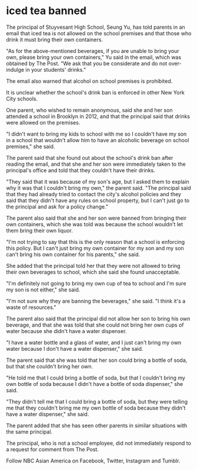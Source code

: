 # iced tea banned
The principal of Stuyvesant High School, Seung Yu, has told parents in an email that iced tea is not allowed on the school premises and that those who drink it must bring their own containers.

"As for the above-mentioned beverages, if you are unable to bring your own, please bring your own containers," Yu said in the email, which was obtained by The Post. "We ask that you be considerate and do not over-indulge in your students' drinks."

The email also warned that alcohol on school premises is prohibited.

It is unclear whether the school's drink ban is enforced in other New York City schools.

One parent, who wished to remain anonymous, said she and her son attended a school in Brooklyn in 2012, and that the principal said that drinks were allowed on the premises.

"I didn't want to bring my kids to school with me so I couldn't have my son in a school that wouldn't allow him to have an alcoholic beverage on school premises," she said.

The parent said that she found out about the school's drink ban after reading the email, and that she and her son were immediately taken to the principal's office and told that they couldn't have their drinks.

"They said that it was because of my son's age, but I asked them to explain why it was that I couldn't bring my own," the parent said. "The principal said that they had already tried to contact the city's alcohol policies and they said that they didn't have any rules on school property, but I can't just go to the principal and ask for a policy change."

The parent also said that she and her son were banned from bringing their own containers, which she was told was because the school wouldn't let them bring their own liquor.

"I'm not trying to say that this is the only reason that a school is enforcing this policy. But I can't just bring my own container for my son and my son can't bring his own container for his parents," she said.

She added that the principal told her that they were not allowed to bring their own beverages to school, which she said she found unacceptable.

"I'm definitely not going to bring my own cup of tea to school and I'm sure my son is not either," she said.

"I'm not sure why they are banning the beverages," she said. "I think it's a waste of resources."

The parent also said that the principal did not allow her son to bring his own beverage, and that she was told that she could not bring her own cups of water because she didn't have a water dispenser.

"I have a water bottle and a glass of water, and I just can't bring my own water because I don't have a water dispenser," she said.

The parent said that she was told that her son could bring a bottle of soda, but that she couldn't bring her own.

"He told me that I could bring a bottle of soda, but that I couldn't bring my own bottle of soda because I didn't have a bottle of soda dispenser," she said.

"They didn't tell me that I could bring a bottle of soda, but they were telling me that they couldn't bring me my own bottle of soda because they didn't have a water dispenser," she said.

The parent added that she has seen other parents in similar situations with the same principal.

The principal, who is not a school employee, did not immediately respond to a request for comment from The Post.

Follow NBC Asian America on Facebook, Twitter, Instagram and Tumblr.
